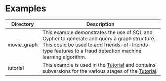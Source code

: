 # Examples

| Directory   | Description                                                                                                                                                                                              |
|-------------|----------------------------------------------------------------------------------------------------------------------------------------------------------------------------------------------------------|
| movie_graph | This example demonstrates the use of SQL and Cypher to generate and query a graph structure. This could be used to add friends-of-friends type features to a fraud detection machine learning algorithm. |
| tutorial    | This example is used in the [Tutorial](https://arc.tripl.ai/tutorial) and contains subversions for the various stages of the [Tutorial](https://arc.tripl.ai/tutorial).                                                                                                    |